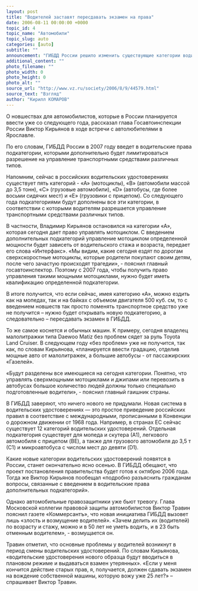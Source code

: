 ```yaml
---
layout: post
title: "Водителей заставят пересдавать экзамен на права"
date: 2006-08-11 00:00:00 +0000
topic_id: 4
topic_name: "Автомобили"
topic_slug: auto
categories: [auto]
subtitle: ""
announcement: "ГИБДД России решило изменить существующие категории водительских удостоверений, приведя их в соответствие с европейскими стандартами. Вместо пяти нынешних категорий уже со следующего года будут введены подкатегории на разные виды транспорта. В итоге может получиться так, что водитель, «пересаживаясь» с малолитражки на внедорожник, помимо смены автомобиля должен будет сменить в правах категорию, то есть пересдать экзамен в ГИБДД."
additional_content: ""
photo_filename: ""
photo_width: 0
photo_height: 0
photo_alt: ""
source_url: "http://www.vz.ru/society/2006/8/9/44579.html"
source_text: "Взгляд"
author: "Кирилл КОМАРОВ"
---
```

О новшествах для автомобилистов, которые в России планируется ввести уже со следующего года, рассказал глава Госавтоинспекции России Виктор Кирьянов в ходе встречи с автолюбителями в Ярославле.

 По его словам, ГИБДД России в 2007 году введет в водительские права подкатегории, которыми дополнительно будет лимитироваться разрешение на управление транспортными средствами различных типов.

Напомним, сейчас в российских водительских удостоверениях существует пять категорий - «А» (мотоциклы), «В» (автомобили массой до 3,5 тонн), «C» (грузовые автомобили), «D» (автобусы, где более восьми сидячих мест) и «Е» (грузовики с прицепом). Со следующего года подкатегориями будут дополнены все эти категории, в соответствии с которыми водителям разрешается управление транспортными средствами различных типов.

В частности, Владимир Кирьянов остановился на категории «А», которая сегодня дает право управлять мотоциклом. С введением дополнительных подкатегорий управление мотоциклом определенной мощности будет зависеть от водительского стажа и возраста, передает его слова «Интерфакс». «Мы видим, какие сегодня ездят по дорогам сверхскоростные мотоциклы, которые родители покупают своим детям, после чего зачастую происходят трагедии», - пояснил главный госавтоинспектор. Поэтому с 2007 года, чтобы получить право управления такими мощными мотоциклами, нужно будет иметь квалификацию определенной подкатегории.

В итоге получится, что если сейчас, имея категорию «А», можно ездить как на мопедах, так и на байках с объемом двигателя 500 куб. см, то с введением новшеств так просто поменять транспортное средство уже не получится – нужно будет открывать новую подкатегорию, а следовательно – пересдавать экзамен в ГИБДД. 

То же самое коснется и обычных машин. К примеру, сегодня владелец малолитражки типа Daewoo Matiz без проблем сядет за руль Toyota Land Cruiser. В следующем году «без проблем» уже не получится, так как, по словам Кирьянова, «планируется ввести градацию, отделив мощные авто от малолитражек, а большие автобусы - от пассажирских «Газелей».

«Будут разделены все имеющиеся на сегодня категории. Понятно, что управлять сверхмощными мотоциклами и джипами или перевозить в автобусах большое количество людей должны только специально подготовленные водители», - пояснил главный гаишник страны.

В ГИБДД заверяют, что ничего нового не придумали. Новая система в водительских удостоверениях &mdash; это простое приведение российских правил в соответствие с международными, прописанными в Конвенции о дорожном движении от 1968 года. Например, в странах ЕС сейчас существует 12 категорий водительских удостоверений. Отдельная подкатегория существует для мопеда и скутера (А1), легкового автомобиля с прицепом (BE), а также для грузового автомобиля до 3,5 т (С1) и микроавтобуса с числом мест до девяти (D1).

Какие новые категории водительских удостоверений появятся в России, станет окончательно ясно осенью. В ГИБДД обещают, что проект постановления правительства будет готов к октябрю 2006 года. Тогда же Виктор Кирьянов пообещал «подробно разъяснить гражданам вопросы, связанные с введением в водительские права дополнительных подкатегорий». 

Однако автомобильные правозащитники уже бьют тревогу. Глава Московской коллегии правовой защиты автомобилистов Виктор Травин пояснил газете «Коммерсантъ», что новая инициатива ГИБДД вызовет лишь «злость и возмущение водителей». «Зачем делить их (водителей) по возрасту и стажу, можно и в 50 лет не уметь водить, и в 23 быть отменным водителем», - возмущается он.

Травин отметил, что основные проблемы у водителей возникнут в период смены водительских удостоверений. По словам Кирьянова, «водительские удостоверения нового образца будут вводиться в плановом режиме и выдаваться взамен утерянных». «Если у меня кончится действие старых прав, я, получается, должен сдавать экзамен на вождение собственной машины, которую вожу уже 25 лет?» – спрашивает Виктор Травин.
